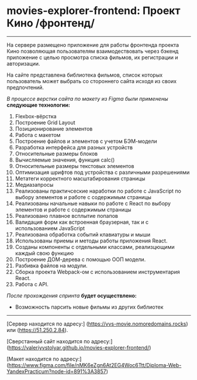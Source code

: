 # movies-explorer-frontend: Проект Кино /фронтенд/
__________________

  На сервере размещено приложение для работы фронтенда проекта Кино позволяющая пользователям взаимодествовать через бэкенд приложение с целью просмотра списка фильмов, их регистрации и авторизации.

  На сайте представлена библиотека фильмов, список которых пользователь может выбрать со стороннего сайта исходя из своих предпочтений.

*В процессе верстки сайта по макету из Figma были применены* __следующие технологии:__

1. Flexbox-вёрстка
2. Построение Grid Layout
3. Позиционирование элементов
4. Работа с макетом
5. Построение файлов и элементов с учетом БЭМ-модели
6. Разработка интерфейса для разных устройств
7. Относительные размеры блоков
8. Вычисляемые значения, функция calc()
9. Относительные размеры текстовых элементов
10. Оптимизация шрифтов под устройства с различными разрешениями
11. Метатеги корректного масштабирования страницы
12. Медиазапросы
13. Реализованы практичсеские наработки по работе с JavaScript по выбору элементов и работе с содержимым страницы
14. Реализованы начальные навыки по работе с React по выбору элементов и работе с содержимым страницы
15. Реализовано плавное всплытие попапов
16. Валидация форм как встроенная браузерная, так и с использованием JavaScript
17. Реализована обработка событий клавиатуры и мыши
18. Использованы приемы и методы работы приложения React.
19. Созданы компоненты с отдельными классами, реализцющими каждый свою функцию
20. Построение ДОМ-дерева с помощью ООП модели.
21. Разбивка файлов на модули.
22. Сборка проекта  Webpack-ом с использованием инструментария React.
23. Работа с API.

  _После прохождения спринта_ **будет осуществлено:**

* Возможность парсить новые фильмы из других библиотек
__________________

[Сервер находится по адресу:]
(https://vvs-movie.nomoredomains.rocks) или (https://51.250.2.84).

[Cверстанный сайт находится по адресу:]
(https://valeriyvstolyar.github.io/movies-explorer-frontend/)

[Макет находится по адресу:]
(https://www.figma.com/file/nMK6eZgn6At2EG4Woc6Ttt/Diploma-Web-YandexPracticum?node-id=891%3A3857)
